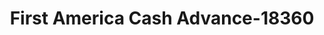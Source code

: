 ---
f_zip-code: 71730
f_state-code: AR
title: First America Cash Advance-18360
f_phone: 870-881-9019
f_city-only: El Dorado
f_address: 2600 North West Avenue El Dorado
f_location-unique-id: '18360'
slug: first-america-cash-advance-18360
updated-on: '2024-05-30T13:46:58.046Z'
created-on: '2024-05-30T13:36:59.803Z'
published-on: '2024-05-30T13:54:32.469Z'
f_city-state: cms/city/el-dorado-ar.md
f_company: cms/company/first-america-cash-advance.md
f_state: cms/state/arkansas.md
layout: '[payday-loan].html'
tags: payday-loan
---